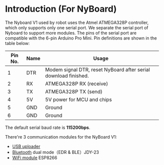 # Introduction (For NyBoard)

The Nyboard V1 used by robot uses the Atmel ATMEGA328P controller, which only supports only one serial port. We separate the serial port of Nyboard to support more modules. The pins of the serial port are compatible with the 6-pin Arduino Pro Mini. Pin definitions are shown in the table below:

| Pin No. | Name | Usage                                                           |
| ------- | ---- | --------------------------------------------------------------- |
| 1       | DTR  | Modem signal DTR, reset NyBoard after serial download finished. |
| 2       | RX   | ATMEGA328P RX (receive)                                         |
| 3       | TX   | ATMEGA328P TX (send)                                            |
| 4       | 5V   | 5V power for MCU and chips                                      |
| 5       | GND  | Ground                                                          |
| 6       | GND  | Ground                                                          |

The default serial baud rate is **115200bps**.

There're 3 communication modules for the NyBoard V1:

* [USB uploader](https://docs.petoi.com/communication-modules/usb-downloader-ch340c)
* [Bluetooth](https://docs.petoi.com/communication-modules/dual-mode-bluetooth) dual mode（EDR & BLE）JDY-23
* [WiFi module](https://docs.petoi.com/communication-modules/wifi-esp8266) ESP8266
